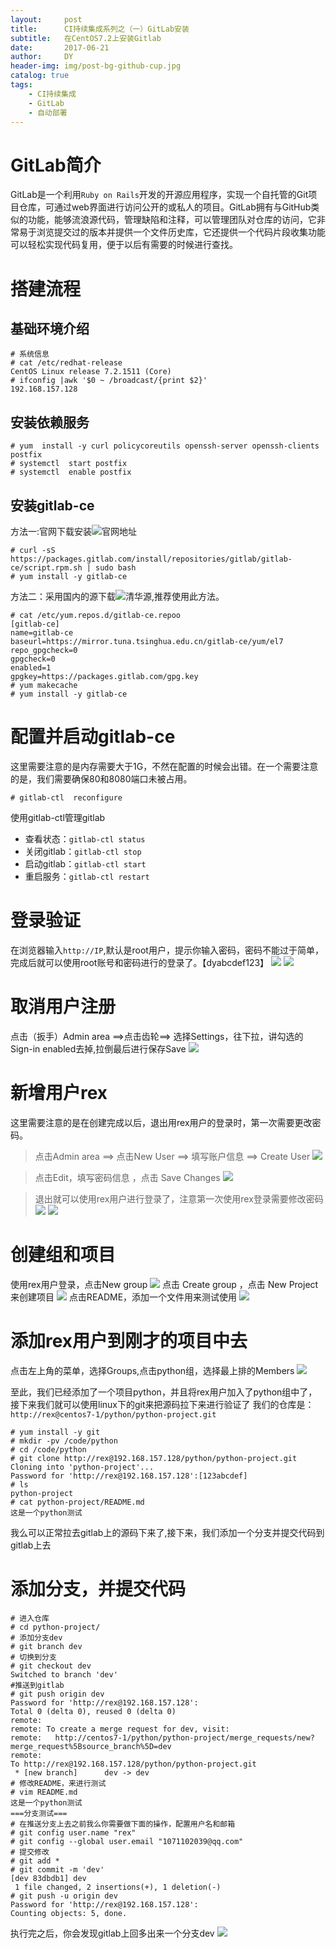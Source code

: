 ```yaml
---
layout:     post
title:      CI持续集成系列之（一）GitLab安装
subtitle:   在CentOS7.2上安装Gitlab
date:       2017-06-21
author:     DY
header-img: img/post-bg-github-cup.jpg
catalog: true
tags:
    - CI持续集成
    - GitLab
    - 自动部署
---
```


# GitLab简介
GitLab是一个利用`Ruby on Rails`开发的开源应用程序，实现一个自托管的Git项目仓库，可通过web界面进行访问公开的或私人的项目。GitLab拥有与GitHub类似的功能，能够流浪源代码，管理缺陷和注释，可以管理团队对仓库的访问，它非常易于浏览提交过的版本并提供一个文件历史库，它还提供一个代码片段收集功能可以轻松实现代码复用，便于以后有需要的时候进行查找。

# 搭建流程
## 基础环境介绍

```
# 系统信息
# cat /etc/redhat-release 
CentOS Linux release 7.2.1511 (Core)
# ifconfig |awk '$0 ~ /broadcast/{print $2}'
192.168.157.128
```
## 安装依赖服务
```
# yum  install -y curl policycoreutils openssh-server openssh-clients  postfix
# systemctl  start postfix
# systemctl  enable postfix
```
## 安装gitlab-ce
方法一:官网下载安装![官网地址](https://about.gitlab.com/downloads/#centos7)
```
# curl -sS https://packages.gitlab.com/install/repositories/gitlab/gitlab-ce/script.rpm.sh | sudo bash
# yum install -y gitlab-ce
```
方法二：采用国内的源下载![清华源](https://mirror.tuna.tsinghua.edu.cn/gitlab-ce/yum/el7/),推荐使用此方法。
```
# cat /etc/yum.repos.d/gitlab-ce.repoo
[gitlab-ce]
name=gitlab-ce
baseurl=https://mirror.tuna.tsinghua.edu.cn/gitlab-ce/yum/el7
repo_gpgcheck=0
gpgcheck=0
enabled=1
gpgkey=https://packages.gitlab.com/gpg.key
# yum makecache
# yum install -y gitlab-ce
```
# 配置并启动gitlab-ce
这里需要注意的是内存需要大于1G，不然在配置的时候会出错。在一个需要注意的是，我们需要确保80和8080端口未被占用。
```
# gitlab-ctl  reconfigure
```
使用gitlab-ctl管理gitlab
- 查看状态：`gitlab-ctl status`
- 关闭gitlab：`gitlab-ctl stop`
- 启动gitlab：`gitlab-ctl start`
- 重启服务：`gitlab-ctl restart`
# 登录验证
在浏览器输入`http://IP`,默认是root用户，提示你输入密码，密码不能过于简单，完成后就可以使用root账号和密码进行的登录了。【dyabcdef123】
![](http://upload-images.jianshu.io/upload_images/3149961-ed9990a76ae5c8b8.png?imageMogr2/auto-orient/strip%7CimageView2/2/w/1240)
![](http://upload-images.jianshu.io/upload_images/3149961-bf06bbc1ecd32018.png?imageMogr2/auto-orient/strip%7CimageView2/2/w/1240)
# 取消用户注册
点击（扳手）Admin area ==>点击齿轮==> 选择Settings，往下拉，讲勾选的Sign-in enabled去掉,拉倒最后进行保存Save
![](http://upload-images.jianshu.io/upload_images/3149961-6e8f28aa60ba2d97.png?imageMogr2/auto-orient/strip%7CimageView2/2/w/1240)
# 新增用户rex
这里需要注意的是在创建完成以后，退出用rex用户的登录时，第一次需要更改密码。
> 点击Admin area ==> 点击New User ==> 填写账户信息 ==> Create User
![](http://upload-images.jianshu.io/upload_images/3149961-fa245bd36896e7ab.png?imageMogr2/auto-orient/strip%7CimageView2/2/w/1240)

> 点击Edit，填写密码信息 ，点击 Save Changes
![](http://upload-images.jianshu.io/upload_images/3149961-c9dc5ef93aeed159.png?imageMogr2/auto-orient/strip%7CimageView2/2/w/1240)

> 退出就可以使用rex用户进行登录了，注意第一次使用rex登录需要修改密码
![](http://upload-images.jianshu.io/upload_images/3149961-96041de0c500abc5.png?imageMogr2/auto-orient/strip%7CimageView2/2/w/1240)
![](http://upload-images.jianshu.io/upload_images/3149961-077260ebc245fe38.png?imageMogr2/auto-orient/strip%7CimageView2/2/w/1240)

# 创建组和项目
使用rex用户登录，点击New group
![](http://upload-images.jianshu.io/upload_images/3149961-cac2ff1fe7d3d41c.png?imageMogr2/auto-orient/strip%7CimageView2/2/w/1240)
点击 Create group ，点击 New Project来创建项目
![](http://upload-images.jianshu.io/upload_images/3149961-93ddc57a5657bb4d.png?imageMogr2/auto-orient/strip%7CimageView2/2/w/1240)
点击README，添加一个文件用来测试使用
![](http://upload-images.jianshu.io/upload_images/3149961-962a3c728a4d402b.png?imageMogr2/auto-orient/strip%7CimageView2/2/w/1240)
# 添加rex用户到刚才的项目中去
点击左上角的菜单，选择Groups,点击python组，选择最上排的Members
![](http://upload-images.jianshu.io/upload_images/3149961-fde520f7e3a07e5d.png?imageMogr2/auto-orient/strip%7CimageView2/2/w/1240)

至此，我们已经添加了一个项目python，并且将rex用户加入了python组中了，接下来我们就可以使用linux下的git来把源码拉下来进行验证了
我们的仓库是：`http://rex@centos7-1/python/python-project.git`
```
# yum install -y git
# mkdir -pv /code/python
# cd /code/python
# git clone http://rex@192.168.157.128/python/python-project.git
Cloning into 'python-project'...
Password for 'http://rex@192.168.157.128':[123abcdef] 
# ls 
python-project
# cat python-project/README.md 
这是一个python测试
```
我么可以正常拉去gitlab上的源码下来了,接下来，我们添加一个分支并提交代码到gitlab上去
# 添加分支，并提交代码
```
# 进入仓库
# cd python-project/
# 添加分支dev
# git branch dev
# 切换到分支
# git checkout dev
Switched to branch 'dev'
#推送到gitlab
# git push origin dev
Password for 'http://rex@192.168.157.128': 
Total 0 (delta 0), reused 0 (delta 0)
remote: 
remote: To create a merge request for dev, visit:
remote:   http://centos7-1/python/python-project/merge_requests/new?merge_request%5Bsource_branch%5D=dev
remote: 
To http://rex@192.168.157.128/python/python-project.git
 * [new branch]      dev -> dev
# 修改README，来进行测试
# vim README.md 
这是一个python测试
===分支测试===
# 在推送分支上去之前我么你需要做下面的操作，配置用户名和邮箱
# git config user.name "rex"
# git config --global user.email "1071102039@qq.com"
# 提交修改
# git add *
# git commit -m 'dev'
[dev 83dbdb1] dev
 1 file changed, 2 insertions(+), 1 deletion(-)
# git push -u origin dev
Password for 'http://rex@192.168.157.128': 
Counting objects: 5, done.
```
执行完之后，你会发现gitlab上回多出来一个分支dev
![](http://upload-images.jianshu.io/upload_images/3149961-fb6a3290422197d4.png?imageMogr2/auto-orient/strip%7CimageView2/2/w/1240)


